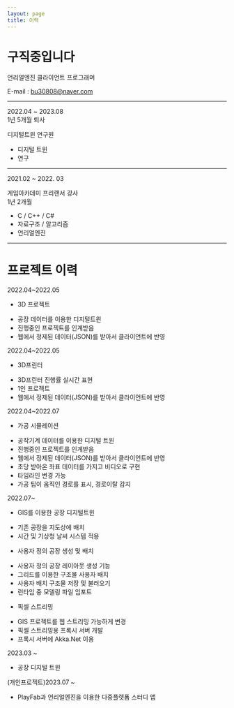 ```yaml
---
layout: page
title: 이력
---
```



# **구직중입니다**

언리얼엔진 클라이언트 프로그래머

E-mail : bu30808@naver.com


-----------------------

2022.04 ~ 2023.08   
1년 5개월 퇴사

디지털트윈 연구원<br>
- 디지털 트윈
- 연구


-------------------------

2021.02 ~ 2022. 03<br>

게임아카데미 프리랜서 강사<br>
1년 2개월<br>

- C / C++ / C#
- 자료구조 / 알고리즘
- 언리얼엔진


-------------------------

# 프로젝트 이력

2022.04~2022.05
* 3D 프로젝트
 - 공장 데이터를 이용한 디지털트윈
 - 진행중인 프로젝트를 인계받음
 - 웹에서 정제된 데이터(JSON)를 받아서 클라이언트에 반영


2022.04~2022.05
* 3D프린터
 - 3D프린터 진행률 실시간 표현
 - 1인 프로젝트
 - 웹에서 정제된 데이터(JSON)를 받아서 클라이언트에 반영


2022.04~2022.07
* 가공 시뮬레이션
 - 공작기계 데이터를 이용한 디지털 트윈
 - 진행중인 프로젝트를 인계받음
 - 웹에서 정제된 데이터(JSON)를 받아서 클라이언트에 반영
 - 초당 받아온 좌표 데이터를 가지고 비디오로 구현
 - 타임라인 변경 가능
 - 가공 팁이 움직인 경로를 표시, 경로이탈 감지


2022.07~
* GIS를 이용한 공장 디지털트윈
 - 기존 공장을 지도상에 배치
 - 시간 및 기상청 날씨 시스템 적용

* 사용자 정의 공장 생성 및 배치
 - 사용자 정의 공장 레이아웃 생성 기능
 - 그리드를 이용한 구조물 사용자 배치
 - 사용자 배치 구조물 저장 및 불러오기
 - 런타임 중 모델링 파일 임포트

* 픽셀 스트리밍
 - GIS 프로젝트를 웹 스트리밍 가능하게 변경
 - 픽셀 스트리밍용 프록시 서버 개발
 - 프록시 서버에 Akka.Net 이용


2023.03 ~
* 공장 디지털 트윈


(개인프로젝트)2023.07 ~
* PlayFab과 언리얼엔진을 이용한 다중플렛폼 스터디 앱
